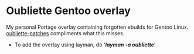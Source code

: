 # Oubliette Gentoo overlay

My personal Portage overlay containing forgotten ebuilds for Gentoo Linux. [oubliette-patches](https://github.com/nabbi/oubliette-patches) compliments what this misses.

* To add the overlay using layman, do '***layman -a oubliette***'
